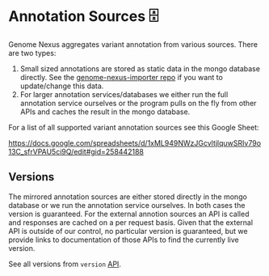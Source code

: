 # Annotation Sources 🗄️
Genome Nexus aggregates variant annotation from various sources. There are two types:

1. Small sized annotations are stored as static data in the mongo database
directly. See the [genome-nexus-importer repo](https://github.com/genome-nexus/genome-nexus-importer) if you want to
update/change this data.
2. For larger annotation services/databases we either run the full annotation
service ourselves or the program pulls on the fly from other APIs and caches
the result in the mongo database.

For a list of all supported variant annotation sources see this Google Sheet:

https://docs.google.com/spreadsheets/d/1xML949NWzJGcvltjlquwSRIv79o13C_sfrVPAU5ci9Q/edit#gid=258442188

## Versions

The mirrored annotation sources are either stored directly in the mongo database
or we run the annotation service ourselves. In both cases the version is
guaranteed. For the external annotion sources an API is called and
responses are cached on a per request basis. Given that the external API is
outside of our control, no particular version is guaranteed, but we provide
links to documentation of those APIs to find the currently live version.

See all versions from `version` [API](https://www.genomenexus.org/version).